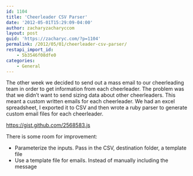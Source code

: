 ```yaml
---
id: 1104
title: 'Cheerleader CSV Parser'
date: '2012-05-01T15:29:09-04:00'
author: zacharyzacharyccom
layout: post
guid: 'https://zacharyc.com/?p=1104'
permalink: /2012/05/01/cheerleader-csv-parser/
restapi_import_id:
    - 5b3546f08dfe0
categories:
    - General
---
```


The other week we decided to send out a mass email to our cheerleading team in order to get information from each cheerleader. The problem was that we didn’t want to send sizing data about other cheerleaders. This meant a custom written emails for each cheerleader. We had an excel spreadsheet, I exported it to CSV and then wrote a ruby parser to generate custom email files for each cheerleader.

<https://gist.github.com/2568583.js>

There is some room for improvement:

- Parameterize the inputs. Pass in the CSV, destination folder, a template file
- Use a template file for emails. Instead of manually including the message